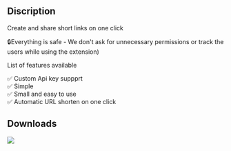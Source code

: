 ## Discription

 Create and share short links on one click  
 
🔒Everything is safe - We don't ask for unnecessary permissions or track the users while using the extension)  

List of features available  

✅  Custom Api key suppprt  
✅  Simple  
✅  Small and easy to use  
✅  Automatic URL shorten on one click


## Downloads

[![](https://raw.githubusercontent.com/vinyashegde/shorto_url_shorter/main/Get%20It%20(1).png)](https://microsoftedge.microsoft.com/addons/detail/shorto-url-shorter/fblkkccdkgkcmjpbpldapdfelpflpkgp)
